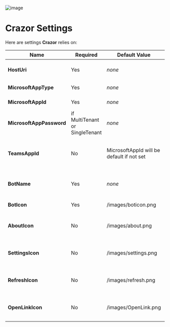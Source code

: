 

![image](https://user-images.githubusercontent.com/17789481/197238565-e3f895d0-6def-4d41-aba2-721d5432b1ef.png)

# Crazor Settings

Here are settings **Crazor** relies on:

| Name                     | Required                       | Default Value                             | Example                                 | Description                                     |
| ------------------------ | ------------------------------ | ----------------------------------------- | --------------------------------------- | ----------------------------------------------- |
| **HostUri**              | Yes                            | *none*                                    | https://crazordemobot.azurewebsites.net | The path to the web page service                |
| **MicrosoftAppType**     | Yes                            | *none*                                    | MultiTenant                             | One of:[MultiTenant                             |
| **MicrosoftAppId**       | Yes                            | *none*                                    | {GUID}                                  | AppId of your bot                               |
| **MicrosoftAppPassword** | if MultiTenant or SingleTenant | *none*                                    | *password*                              | The AD Password for your bot                    |
| **TeamsAppId**           | No                             | MicrosoftAppId will be default if not set | {Guid}                                  | The Teams AppID registration from manfiest.json |
| **BotName**              | Yes                            | *none*                                    | Billy Bob's Bot                         | This is used for the header of the cards        |
| **BotIcon**              | Yes                            | /images/boticon.png                       | /images/boticon.png                     | image used for the bot                          |
| **AboutIcon**            | No                             | /images/about.png                         | /images/about.png                       | image used for about command in menu            |
| **SettingsIcon**         | No                             | /images/settings.png                      | /images/settings.png                    | image used for settings command in menu         |
| **RefreshIcon**          | No                             | /images/refresh.png                       | /images/refresh.png                     | Image used for refresh command in menu          |
| **OpenLinkIcon**         | No                             | /images/OpenLink.png                      | /images/OpenLink.png                    | image used for openlink command in menu         |

